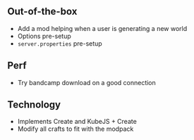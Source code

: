 ## Out-of-the-box

- Add a mod helping when a user is generating a new world
- Options pre-setup
- `server.properties` pre-setup

## Perf

- Try bandcamp download on a good connection

## Technology

- Implements Create and KubeJS + Create
- Modify all crafts to fit with the modpack

